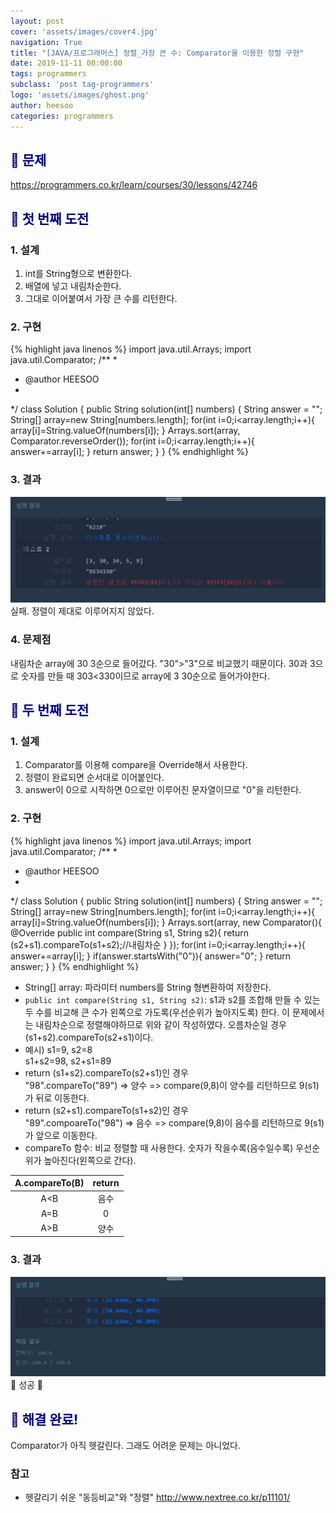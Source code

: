 ```yaml
---
layout: post
cover: 'assets/images/cover4.jpg'
navigation: True
title: "[JAVA/프로그래머스] 정렬_가장 큰 수: Comparator을 이용한 정렬 구현"
date: 2019-11-11 00:00:00
tags: programmers
subclass: 'post tag-programmers'
logo: 'assets/images/ghost.png'
author: heesoo
categories: programmers
---
```

## <span style="color:navy">👀 문제</span>
<https://programmers.co.kr/learn/courses/30/lessons/42746>


## <span style="color:navy">👊 첫 번째 도전</span>

### 1. 설계
1. int를 String형으로 변환한다.
2. 배열에 넣고 내림차순한다.
3. 그대로 이어붙여서 가장 큰 수를 리턴한다.

### 2. 구현
{% highlight java linenos %}
import java.util.Arrays;
import java.util.Comparator;
/**
 *
 * @author HEESOO
 *
 */
class Solution {
    public String solution(int[] numbers) {
        String answer = "";
        String[] array=new String[numbers.length];
        for(int i=0;i<array.length;i++){
            array[i]=String.valueOf(numbers[i]);
        }
        Arrays.sort(array, Comparator.reverseOrder());
        for(int i=0;i<array.length;i++){
            answer+=array[i];
        }
        return answer;
    }
}
{% endhighlight %}
### 3. 결과
![실행결과](./assets/images/191111_1.PNG)
실패. 정렬이 제대로 이루어지지 않았다.

### 4. 문제점
내림차순 array에 30 3순으로 들어갔다. "30">"3"으로 비교했기 때문이다. 30과 3으로 숫자를 만들 때 303<330이므로 array에 3 30순으로 들어가야한다.

## <span style="color:navy">👊 두 번째 도전</span>

### 1. 설계
1. Comparator를 이용해 compare을 Override해서 사용한다.
2. 정렬이 완료되면 순서대로 이어붙인다.
3. answer이 0으로 시작하면 0으로만 이루어진 문자열이므로 "0"을 리턴한다.

### 2. 구현
{% highlight java linenos %}
import java.util.Arrays;
import java.util.Comparator;
/**
 *
 * @author HEESOO
 *
 */
class Solution {
    public String solution(int[] numbers) {
        String answer = "";
        String[] array=new String[numbers.length];
        for(int i=0;i<array.length;i++){
            array[i]=String.valueOf(numbers[i]);
        }
        Arrays.sort(array, new Comparator<String>(){
            @Override
            public int compare(String s1, String s2){
                return (s2+s1).compareTo(s1+s2);//내림차순
            }
        });
        for(int i=0;i<array.length;i++){
            answer+=array[i];
        }
        if(answer.startsWith("0")){
            answer="0";
        }
        return answer;
    }
}
{% endhighlight %}
- String[] array: 파라미터 numbers를 String 형변환하여 저장한다.
- `public int compare(String s1, String s2)`: s1과 s2를 조합해 만들 수 있는 두 수를 비교해 큰 수가 왼쪽으로 가도록(우선순위가 높아지도록) 한다. 이 문제에서는 내림차순으로 정렬해야하므로 위와 같이 작성하였다. 오름차순일 경우 (s1+s2).compareTo(s2+s1)이다.  
- 예시) s1=9, s2=8  
s1+s2=98, s2+s1=89
- return (s1+s2).compareTo(s2+s1)인 경우  
"98".compareTo("89") => 양수 => compare(9,8)이 양수를 리턴하므로 9(s1)가 뒤로 이동한다.  
- return (s2+s1).compareTo(s1+s2)인 경우  
"89".compoareTo("98") => 음수 => compare(9,8)이 음수를 리턴하므로 9(s1)가 앞으로 이동한다.
- compareTo 함수: 비교 정렬할 때 사용한다. 숫자가 작을수록(음수일수록) 우선순위가 높아진다(왼쪽으로 간다).  

| A.compareTo(B) | return |
| :----: | :----: |
| A<B | 음수 |
| A=B | 0 |
| A>B | 양수 |

### 3. 결과
![실행결과](./assets/images/191111_2.PNG)
🤟 성공 🤟

## <span style="color:navy">👏 해결 완료!</span>
Comparator가 아직 헷갈린다. 그래도 어려운 문제는 아니었다.

### 참고
- 헷갈리기 쉬운 "동등비교"와 "정렬" <http://www.nextree.co.kr/p11101/>
